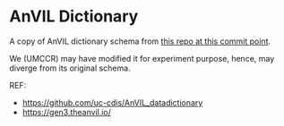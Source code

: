 # AnVIL Dictionary

A copy of AnVIL dictionary schema from [this repo at this commit point](https://github.com/uc-cdis/AnVIL_datadictionary/tree/43dd7a53dada29fc16d4ba2ee60d897ca7754393/gdcdictionary/schemas).

We (UMCCR) may have modified it for experiment purpose, hence, may diverge from its original schema.

REF:
- https://github.com/uc-cdis/AnVIL_datadictionary
- https://gen3.theanvil.io/

